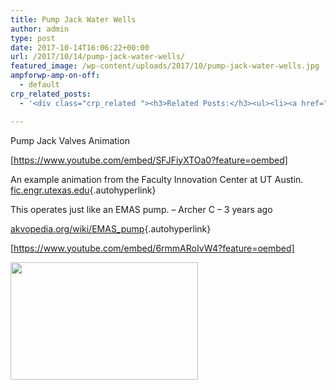 ```yaml
---
title: Pump Jack Water Wells
author: admin
type: post
date: 2017-10-14T16:06:22+00:00
url: /2017/10/14/pump-jack-water-wells/
featured_image: /wp-content/uploads/2017/10/pump-jack-water-wells.jpg
ampforwp-amp-on-off:
  - default
crp_related_posts:
  - '<div class="crp_related "><h3>Related Posts:</h3><ul><li><a href="https://scdhub.org/2017/12/25/wastewater-treatment-and-biosolids-management/"    ><img src="https://scdhub.org/wp-content/uploads/2017/12/wastewater-treatment-and-biosoli-150x150.jpg" alt="Wastewater treatment and Biosolids management" title="Wastewater treatment and Biosolids management" width="150" height="150" class="crp_thumb crp_featured" /><span class="crp_title">Wastewater treatment and Biosolids management</span></a></li><li><a href="https://scdhub.org/2017/12/29/walking-in-sabinas-shoes-world-vision/"    ><img src="https://scdhub.org/wp-content/uploads/2017/12/walking-in-sabinas-shoes-world-v-150x150.jpg" alt="Walking in Sabinas Shoes &#8211; World Vision" title="Walking in Sabinas Shoes &#8211; World Vision" width="150" height="150" class="crp_thumb crp_featured" /><span class="crp_title">Walking in Sabinas Shoes &#8211; World Vision</span></a></li><li><a href="https://scdhub.org/2017/10/14/emas-pumps/"    ><img src="https://scdhub.org/wp-content/uploads/2017/10/emas-pumps-150x150.jpg" alt="EMAS pumps" title="EMAS pumps" width="150" height="150" class="crp_thumb crp_featured" /><span class="crp_title">EMAS pumps</span></a></li><li><a href="https://scdhub.org/2017/11/23/untreated-drinking-water-related-health-effects/"    ><img src="https://scdhub.org/wp-content/plugins/contextual-related-posts/default.png" alt="Health effects of untreated drinking water" title="Health effects of untreated drinking water" width="150" height="150" class="crp_thumb crp_default" /><span class="crp_title">Health effects of untreated drinking water</span></a></li><li><a href="https://scdhub.org/2017/10/14/small-pumpjack-repair/"    ><img src="https://scdhub.org/wp-content/uploads/2017/10/small-pumpjack-repair-150x150.jpg" alt="Small Pumpjack repair" title="Small Pumpjack repair" width="150" height="150" class="crp_thumb crp_featured" /><span class="crp_title">Small Pumpjack repair</span></a></li><li><a href="https://scdhub.org/2017/06/20/startup-secrets-value-proposition/"    ><img src="https://scdhub.org/wp-content/uploads/2017/06/startup-secrets-value-proposition-150x150.jpg" alt="Startup Secrets: Value Proposition" title="Startup Secrets: Value Proposition" width="150" height="150" class="crp_thumb crp_featured" /><span class="crp_title">Startup Secrets: Value Proposition</span></a></li></ul><div class="crp_clear"></div></div>'

---
```

Pump Jack Valves Animation
  
[https://www.youtube.com/embed/SFJFiyXTOa0?feature=oembed]

An example animation from the Faculty Innovation Center at UT Austin. [fic.engr.utexas.edu][1]{.autohyperlink}

This operates just like an EMAS pump.﻿ &#8211; Archer C &#8211; 3 years ago
  
[akvopedia.org/wiki/EMAS_pump][2]{.autohyperlink}

[https://www.youtube.com/embed/6rmmARoIvW4?feature=oembed]

<img src="https://scdhub.org/wp-content/uploads/2017/10/Screen-Shot-2017-10-14-at-10.16.59-AM-300x188.png" alt="" width="300" height="188" class="alignleft size-medium wp-image-8403" srcset="https://scdhub.org/wp-content/uploads/2017/10/Screen-Shot-2017-10-14-at-10.16.59-AM-300x188.png 300w, https://scdhub.org/wp-content/uploads/2017/10/Screen-Shot-2017-10-14-at-10.16.59-AM-768x480.png 768w, https://scdhub.org/wp-content/uploads/2017/10/Screen-Shot-2017-10-14-at-10.16.59-AM-1024x640.png 1024w" sizes="(max-width: 300px) 100vw, 300px" />

 [1]: http://fic.engr.utexas.edu
 [2]: http://akvopedia.org/wiki/EMAS_pump